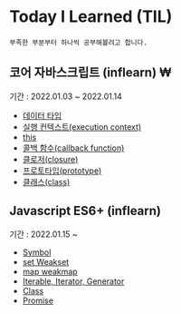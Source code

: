 # Today I Learned (TIL)

```
부족한 부분부터 하나씩 공부해볼려고 합니다.
```

## 코어 자바스크립트 (inflearn) ₩

기간 : 2022.01.03 ~ 2022.01.14

- [데이터 타입](https://github.com/Kim-Tae-Hyeong/TIL/blob/master/study/dataType.md)
- [실행 컨텍스트(execution context)](https://github.com/Kim-Tae-Hyeong/TIL/blob/master/study/execution.md)
- [this](https://github.com/Kim-Tae-Hyeong/TIL/blob/master/study/this.md)
- [콜백 함수(callback function)](https://github.com/Kim-Tae-Hyeong/TIL/blob/master/study/callback.md)
- [클로저(closure)](https://github.com/Kim-Tae-Hyeong/TIL/blob/master/study/closure.md)
- [프로토타입(prototype)](https://github.com/Kim-Tae-Hyeong/TIL/blob/master/study/prototype.md)
- [클래스(class)](https://github.com/Kim-Tae-Hyeong/TIL/blob/master/study/class.md)

## Javascript ES6+ (inflearn)

기간 : 2022.01.15 ~

- [Symbol](https://github.com/Kim-Tae-Hyeong/TIL/blob/master/study/ES6/symbol.md)
- [set Weakset](https://github.com/Kim-Tae-Hyeong/TIL/blob/master/study/ES6/set_weakset.md)
- [map weakmap](https://github.com/Kim-Tae-Hyeong/TIL/blob/master/study/ES6/map_weakmap.md)
- [Iterable, Iterator, Generator](https://github.com/Kim-Tae-Hyeong/TIL/blob/master/study/ES6/iterable_iterator_generator.md)
- [Class](https://github.com/Kim-Tae-Hyeong/TIL/blob/master/study/ES6/class.md)
- [Promise](https://github.com/Kim-Tae-Hyeong/TIL/blob/master/study/ES6/promise.md)

